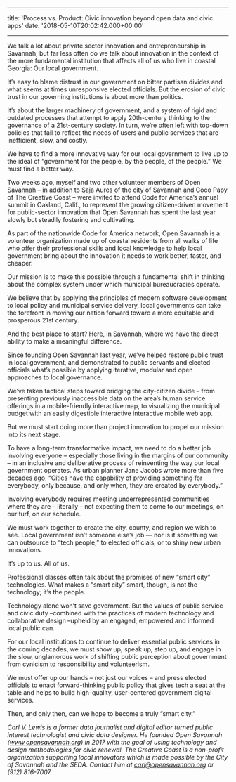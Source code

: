
---

title: 'Process vs. Product: Civic innovation beyond open data and civic apps'
date: '2018-05-10T20:02:42.000+00:00'

---

We talk a lot about private sector innovation and entrepreneurship in Savannah, but far less often do we talk about innovation in the context of the more fundamental institution that affects all of us who live in coastal Georgia: Our local government.

It’s easy to blame distrust in our government on bitter partisan divides and what seems at times unresponsive elected officials. But the erosion of civic trust in our governing institutions is about more than politics.

It’s about the larger machinery of government, and a system of rigid and outdated processes that attempt to apply 20th-century thinking to the governance of a 21st-century society. In turn, we’re often left with top-down policies that fail to reflect the needs of users and public services that are inefficient, slow, and costly.

We have to find a more innovative way for our local government to live up to the ideal of “government for the people, by the people, of the people.” We must find a better way.

Two weeks ago, myself and two other volunteer members of Open Savannah – in addition to Saja Aures of the city of Savannah and Coco Papy of The Creative Coast – were invited to attend Code for America’s annual summit in Oakland, Calif., to represent the growing citizen-driven movement for public-sector innovation that Open Savannah has spent the last year slowly but steadily fostering and cultivating.

As part of the nationwide Code for America network, Open Savannah is a volunteer organization made up of coastal residents from all walks of life who offer their professional skills and local knowledge to help local government bring about the innovation it needs to work better, faster, and cheaper.

Our mission is to make this possible through a fundamental shift in thinking about the complex system under which municipal bureaucracies operate.

We believe that by applying the principles of modern software development to local policy and municipal service delivery, local governments can take the forefront in moving our nation forward toward a more equitable and prosperous 21st century.

And the best place to start? Here, in Savannah, where we have the direct ability to make a meaningful difference.


Since founding Open Savannah last year, we’ve helped restore public trust in local government, and demonstrated to public servants and elected officials what’s possible by applying iterative, modular and open approaches to local governance.

We’ve taken tactical steps toward bridging the city-citizen divide – from presenting previously inaccessible data on the area’s human service offerings in a mobile-friendly interactive map, to visualizing the municipal budget with an easily digestible interactive interactive mobile web app.

But we must start doing more than project innovation to propel our mission into its next stage.

To have a long-term transformative impact, we need to do a better job involving everyone – especially those living in the margins of our community – in an inclusive and deliberative process of reinventing the way our local government operates. As urban planner Jane Jacobs wrote more than five decades ago, “Cities have the capability of providing something for everybody, only because, and only when, they are created by everybody.”

Involving everybody requires meeting underrepresented communities where they are – literally – not expecting them to come to our meetings, on our turf, on our schedule.

We must work together to create the city, county, and region we wish to see. Local government isn’t someone else’s job — nor is it something we can outsource to “tech people,” to elected officials, or to shiny new urban innovations.

It’s up to us. All of us.

Professional classes often talk about the promises of new “smart city” technologies. What makes a “smart city” smart, though, is not the technology; it’s the people.

Technology alone won’t save government. But the values of public service and civic duty –combined with the practices of modern technology and collaborative design –upheld by an engaged, empowered and informed local public can.

For our local institutions to continue to deliver essential public services in the coming decades, we must show up, speak up, step up, and engage in the slow, unglamorous work of shifting public perception about government from cynicism to responsibility and volunteerism.

We must offer up our hands – not just our voices – and press elected officials to enact forward-thinking public policy that gives tech a seat at the table and helps to build high-quality, user-centered government digital services.

Then, and only then, can we hope to become a truly “smart city.”

*Carl V. Lewis is a former data journalist and digital editor turned public interest technologist and civic data designer. He founded Open Savannah (www.opensavannah.org) in 2017 with the goal of using technology and design methodologies for civic renewal. The Creative Coast is a non-profit organization supporting local innovators which is made possible by the City of Savannah and the SEDA. Contact him at carl@opensavannah.org or (912) 816-7007.*

